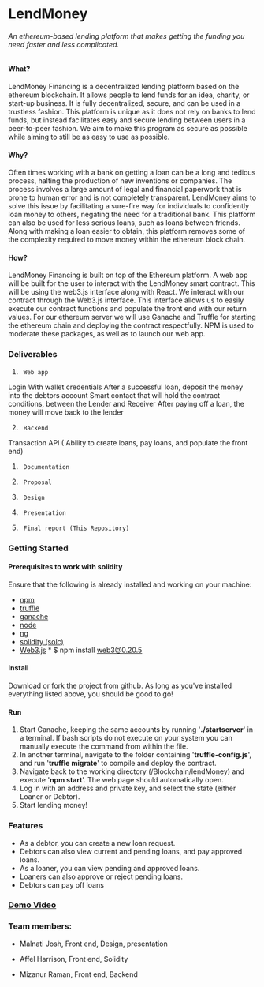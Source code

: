 # LendMoney

###### An ethereum-based lending platform that makes getting the funding you need faster and less complicated.

#### What?
LendMoney Financing is a decentralized lending platform based on the ethereum blockchain. It allows people to lend funds for an idea, charity, or start-up business. It is fully decentralized, secure, and can be used in a trustless fashion. This platform is unique as it does not rely on banks to lend funds, but instead facilitates easy and secure lending between users in a peer-to-peer fashion. We aim to make this program as secure as possible while aiming to still be as easy to use as possible.

#### Why?
Often times working with a bank on getting a loan can be a long and tedious process, halting the production of new inventions or companies. The process involves a large amount of legal and financial paperwork that is prone to human error and is not completely transparent. LendMoney aims to solve this issue by facilitating a sure-fire way for individuals to confidently loan money to others, negating the need for a traditional bank. This platform can also be used for less serious loans, such as loans between friends. Along with making a loan easier to obtain, this platform removes some of the complexity required to move money within the ethereum block chain. 


#### How?
LendMoney Financing is built on top of the Ethereum platform. A web app will be built for the user to interact with the LendMoney smart contract. This will be using the web3.js interface along with React. We interact with our contract through the Web3.js interface. This interface allows us to easily execute our contract functions and populate the front end with our return values. For our ethereum server we will use Ganache and Truffle for starting the ethereum chain and deploying the contract respectfully. NPM is used to moderate these packages, as well as to launch our web app. 

### Deliverables

1.      Web app
Login With wallet credentials
After a successful loan, deposit the money into the debtors account 
Smart contact that will hold the contract conditions, between the Lender and Receiver
After paying off a loan, the money will move back to the lender 

2.      Backend 
       

Transaction API ( Ability to create loans, pay loans, and populate the front end) 

1.      Documentation 
2.      Proposal
3.      Design
4.      Presentation
5.      Final report (This Repository) 


### Getting Started

#### Prerequisites to work with solidity
Ensure that the following is already installed and working on your machine:
* [npm](https://docs.npmjs.com/cli/install)
* [truffle](https://github.com/trufflesuite/truffle)
* [ganache](https://github.com/trufflesuite/ganache-cli)
* [node](https://nodejs.org/en/)
* [ng](https://cli.angular.io/)
* [solidity (solc)](https://solidity.readthedocs.io/en/v0.4.21/installing-solidity.html)
* [Web3.js](https://medium.com/coinmonks/build-a-dapp-using-ethereum-and-angular-6-a404fbf3c08d)
       * $ npm install web3@0.20.5

#### Install
Download or fork the project from github. As long as you've installed everything listed above, you should be good to go!

#### Run
1. Start Ganache, keeping the same accounts by running '**./startserver**' in a terminal. If bash scripts do not execute on your system you can manually execute the command from within the file. 
2. In another terminal, navigate to the folder containing '**truffle-config.js**', and run '**truffle migrate**' to compile and deploy the contract.
3. Navigate back to the working directory (/Blockchain/lendMoney) and execute '**npm start**'. The web page should automatically open. 
3. Log in with an address and private key, and select the state (either Loaner or Debtor).
4. Start lending money!

### Features
+ As a debtor, you can create a new loan request.
+ Debtors can also view current and pending loans, and pay approved loans.
+ As a loaner, you can view pending and approved loans.
+ Loaners can also approve or reject pending loans.
+ Debtors can pay off loans 

### [Demo Video](https://www.youtube.com/watch?v=dpqVRt8_aWI&feature=youtu.be)

### Team members:
+ Malnati Josh, Front end, Design, presentation 
* Affel Harrison, Front end, Solidity 
- Mizanur Raman, Front end, Backend 

